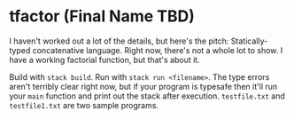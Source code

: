 # tfactor (Final Name TBD)

I haven't worked out a lot of the details, but here's the pitch:
Statically-typed concatenative language. Right now, there's not a
whole lot to show. I have a working factorial function, but that's
about it.

Build with `stack build`. Run with `stack run <filename>`. The type
errors aren't terribly clear right now, but if your program is
typesafe then it'll run your `main` function and print out the stack
after execution. `testfile.txt` and `testfile1.txt` are two sample
programs.
